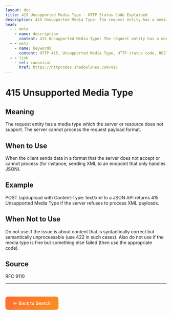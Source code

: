 ```yaml
---
layout: doc
title: 415 Unsupported Media Type - HTTP Status Code Explained
description: 415 Unsupported Media Type: The request entity has a media type which the server or resource does not support. The server cannot process the request payload format....
head:
  - - meta
    - name: description
      content: 415 Unsupported Media Type: The request entity has a media type which the server or resource does not support. The server cannot process the request payload format....
  - - meta
    - name: keywords
      content: HTTP 415, Unsupported Media Type, HTTP status code, REST API, web development
  - - link
    - rel: canonical
      href: https://httpcodes.shadowlanes.com/415
---
```


<script setup>
const structuredData = {
  "@context": "https://schema.org",
  "@type": "TechArticle",
  "headline": "415 Unsupported Media Type - HTTP Status Code",
  "description": "The request entity has a media type which the server or resource does not support. The server cannot process the request payload format.",
  "url": "https://httpcodes.shadowlanes.com/415",
  "keywords": "HTTP 415, Unsupported Media Type, HTTP status code",
  "articleBody": "The request entity has a media type which the server or resource does not support. The server cannot process the request payload format. When the client sends data in a format that the server does not accept or cannot process (for instance, sending XML to an endpoint that only handles JSON).",
  "publisher": {
    "@type": "Organization",
    "name": "HTTP Codes Explainer"
  }
}
</script>

<script type="application/ld+json" v-html="JSON.stringify(structuredData)"></script>

# 415 Unsupported Media Type

## Meaning

The request entity has a media type which the server or resource does not support. The server cannot process the request payload format.

## When to Use

When the client sends data in a format that the server does not accept or cannot process (for instance, sending XML to an endpoint that only handles JSON).

## Example

POST /api/upload with Content-Type: text/xml to a JSON API returns 415 Unsupported Media Type if the server refuses to process XML payloads.

## When Not to Use

Do not use if the issue is about content that is syntactically correct but semantically unprocessable (use 422 in such cases). Also do not use if the media type is fine but something else failed (then use the appropriate code).

## Source

RFC 9110

---

<div style="margin-top: 40px;">
  <a href="/" style="display: inline-block; padding: 12px 24px; background: linear-gradient(135deg, #ff6b35, #f7931e); color: white; text-decoration: none; border-radius: 8px; font-weight: 500;">← Back to Search</a>
</div>
